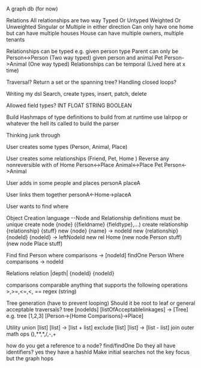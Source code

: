 A graph db (for now)

Relations
    All relationships are two way
    Typed Or Untyped
    Weighted Or Unweighted
    Singular or Multiple in either direction
        Can only have one home but can have multiple houses
        House can have multiple owners, multiple tenants

Relationships can be typed
    e.g. given person type Parent can only be Person<->Person (Two way typed)
         given person and animal Pet Person->Animal (One way typed)
    Relationships can be temporal (Lived here at x time)

Traversal?
Return a set or the spanning tree?
Handling closed loops?

Writing my dsl
Search, create types, insert, patch, delete

Allowed field types?
    INT
    FLOAT
    STRING
    BOOLEAN

Build Hashmaps of type definitions to build from at runtime
use lalrpop or whatever the hell its called to build the parser
    


Thinking junk through

User creates some types (Person, Animal, Place)

User creates some relationships (Friend, Pet, Home )
Reverse any nonreversible with of
    Home
        Person<->Place
        Animal<->Place
    Pet
        Person<->Animal
        
User adds in some people and places
personA
placeA

User links them together
personA<-Home->placeA

User wants to find where 

Object Creation language
--Node and Relationship definitions must be unique
    create node {node} ({fieldname} {fieldtype},...)
    create relationship {relationship} {stuff}
    new {node} {name} -> nodeId
    new {relationship} {nodeId} {nodeId} -> leftNodeId
    new rel Home (new node Person stuff) (new node Place stuff)

Find
    find Person where comparisons -> [nodeId]
    findOne Person Where comparisons -> nodeId

Relations
    relation |depth| {nodeId} {nodeId}


comparisons
    comparable anything that supports the following operations >,>=,<=,<, ==
    regex (string)

Tree generation (have to prevent looping)
    Should it be root to leaf or general acceptable traversals?
    tree [nodeIds] [listOfAcceptablelinkages] -> [Tree]
    e.g. tree [1,2,3] [Person->{Home Comparisons}->Place]

Utility
    union<t> [list<t>] [list<t>] -> [list<t> + list<t>]
    exclude<t> [list<t>] [list<t>] -> [list<t> - list<t>]
    join<t>
    outer<t>
    math ops (),**,*,/,-,+


how do you get a reference to a node? find/findOne
Do they all have identifiers? yes they have a hashId
Make initial searches not the key focus but the graph hops

